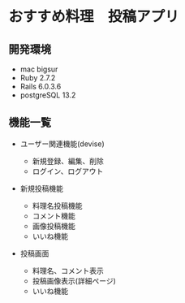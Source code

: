 # おすすめ料理　投稿アプリ

## 開発環境
- mac bigsur
- Ruby 2.7.2
- Rails 6.0.3.6
- postgreSQL 13.2

## 機能一覧
- ユーザー関連機能(devise)
  - 新規登録、編集、削除
  - ログイン、ログアウト
  

- 新規投稿機能
  - 料理名投稿機能
  - コメント機能
  - 画像投稿機能
  - いいね機能
  
- 投稿画面
  - 料理名、コメント表示
  - 投稿画像表示(詳細ページ)
  - いいね機能
